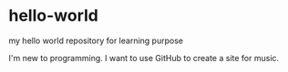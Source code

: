 # hello-world
my hello world repository for learning purpose

I'm new to programming. I want to use GitHub to create a site for music.
